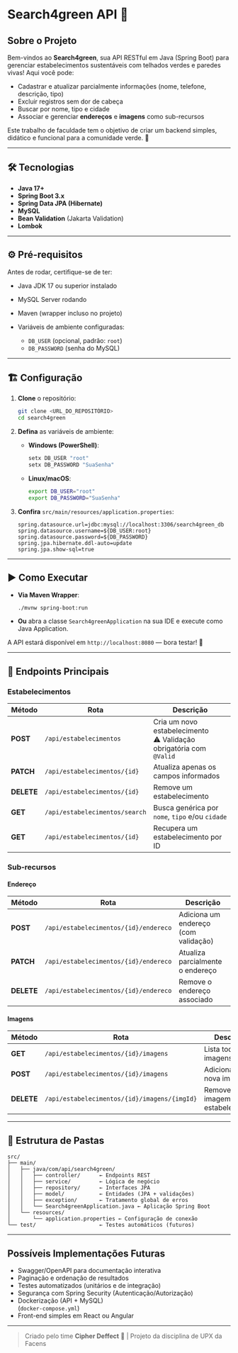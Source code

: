 # Search4green API 🌱

## Sobre o Projeto

Bem-vindos ao **Search4green**, sua API RESTful em Java (Spring Boot) para gerenciar estabelecimentos sustentáveis com telhados verdes e paredes vivas! Aqui você pode:

* Cadastrar e atualizar parcialmente informações (nome, telefone, descrição, tipo)
* Excluir registros sem dor de cabeça
* Buscar por nome, tipo e cidade
* Associar e gerenciar **endereços** e **imagens** como sub-recursos

Este trabalho de faculdade tem o objetivo de criar um backend simples, didático e funcional para a comunidade verde. 💚

---

## 🛠 Tecnologias

* **Java 17+**
* **Spring Boot 3.x**
* **Spring Data JPA (Hibernate)**
* **MySQL**
* **Bean Validation** (Jakarta Validation)
* **Lombok**

---

## ⚙️ Pré-requisitos

Antes de rodar, certifique-se de ter:

* Java JDK 17 ou superior instalado
* MySQL Server rodando
* Maven (wrapper incluso no projeto)
* Variáveis de ambiente configuradas:

  * `DB_USER` (opcional, padrão: `root`)
  * `DB_PASSWORD` (senha do MySQL)

---

## 🏗️ Configuração

1. **Clone** o repositório:

   ```bash
   git clone <URL_DO_REPOSITÓRIO>
   cd search4green
   ```

2. **Defina** as variáveis de ambiente:

   * **Windows (PowerShell)**:

     ```powershell
     setx DB_USER "root"
     setx DB_PASSWORD "SuaSenha"
     ```
   * **Linux/macOS**:

     ```bash
     export DB_USER="root"
     export DB_PASSWORD="SuaSenha"
     ```

3. **Confira** `src/main/resources/application.properties`:

   ```properties
   spring.datasource.url=jdbc:mysql://localhost:3306/search4green_db
   spring.datasource.username=${DB_USER:root}
   spring.datasource.password=${DB_PASSWORD}
   spring.jpa.hibernate.ddl-auto=update
   spring.jpa.show-sql=true
   ```

---

## ▶️ Como Executar

* **Via Maven Wrapper**:

  ```bash
  ./mvnw spring-boot:run
  ```
* **Ou** abra a classe `Search4greenApplication` na sua IDE e execute como Java Application.

A API estará disponível em `http://localhost:8080` — bora testar! 🎉

---

## 🚨 Endpoints Principais

### Estabelecimentos

| Método     | Rota                           | Descrição                                                             |
| ---------- | ------------------------------ | --------------------------------------------------------------------- |
| **POST**   | `/api/estabelecimentos`        | Cria um novo estabelecimento<br>⚠️ Validação obrigatória com `@Valid` |
| **PATCH**  | `/api/estabelecimentos/{id}`   | Atualiza apenas os campos informados                                  |
| **DELETE** | `/api/estabelecimentos/{id}`   | Remove um estabelecimento                                             |
| **GET**    | `/api/estabelecimentos/search` | Busca genérica por `nome`, `tipo` e/ou `cidade`                       |
| **GET**    | `/api/estabelecimentos/{id}`   | Recupera um estabelecimento por ID                                    |

### Sub-recursos

#### Endereço

| Método     | Rota                                  | Descrição                            |
| ---------- | ------------------------------------- | ------------------------------------ |
| **POST**   | `/api/estabelecimentos/{id}/endereco` | Adiciona um endereço (com validação) |
| **PATCH**  | `/api/estabelecimentos/{id}/endereco` | Atualiza parcialmente o endereço     |
| **DELETE** | `/api/estabelecimentos/{id}/endereco` | Remove o endereço associado          |

#### Imagens

| Método     | Rota                                         | Descrição                        |
| ---------- | -------------------------------------------- | -------------------------------- |
| **GET**    | `/api/estabelecimentos/{id}/imagens`         | Lista todas as imagens           |
| **POST**   | `/api/estabelecimentos/{id}/imagens`         | Adiciona uma nova imagem         |
| **DELETE** | `/api/estabelecimentos/{id}/imagens/{imgId}` | Remove imagem do estabelecimento |

---

## 📂 Estrutura de Pastas

```
src/
├── main/
│   ├── java/com/api/search4green/
│   │   ├── controller/      ← Endpoints REST
│   │   ├── service/         ← Lógica de negócio
│   │   ├── repository/      ← Interfaces JPA
│   │   ├── model/           ← Entidades (JPA + validações)
│   │   ├── exception/       ← Tratamento global de erros
│   │   └── Search4greenApplication.java ← Aplicação Spring Boot
│   └── resources/
│       └── application.properties ← Configuração de conexão
└── test/                    ← Testes automáticos (futuros)
```

---

## Possíveis Implementações Futuras

* Swagger/OpenAPI para documentação interativa
* Paginação e ordenação de resultados
* Testes automatizados (unitários e de integração)
* Segurança com Spring Security (Autenticação/Autorização)
* Dockerização (API + MySQL)<br>(`docker-compose.yml`)
* Front-end simples em React ou Angular

---

> Criado pelo time **Cipher Deffect** 👾 | Projeto da disciplina de UPX da Facens
